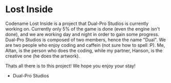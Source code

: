 Lost Inside
==========

Codename Lost Inside is a project that Dual-Pro Studios is currently working on.
Currently only 5% of the game is done (even the engine isn't done), and we are 
working day and night in order to gain some progress. Dual-Pro Studios is composed
of two members, hence the name "Dual". We are two people who enjoy coding and
caffein (not sure how to spell :P). Me, Altan, is the person who does the coding,
while my partner, Hanson, is the creative one (he does the artwork).

Thats all there is to this project! We hope you enjoy your stay!

- Dual-Pro Studios
